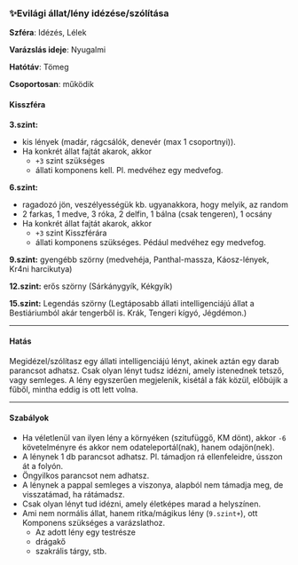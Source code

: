 ### ✨Evilági állat/lény idézése/szólítása

**Szféra**: Idézés, Lélek

**Varázslás ideje**: Nyugalmi

**Hatótáv**: Tömeg

**Csoportosan**: működik 

#### Kisszféra

**3.szint:**
- kis lények (madár, rágcsálók, denevér  (max 1 csoportnyi)).
- Ha konkrét állat fajtát akarok, akkor
  - `+3` szint szükséges
  - állati komponens kell. Pl. medvéhez egy medvefog. 

**6.szint:** 
- ragadozó jön, veszélyességük kb. ugyanakkora, hogy melyik, az random
- 2 farkas, 1 medve, 3 róka, 2 delfin, 1 bálna (csak tengeren), 1 ocsány
- Ha konkrét állat fajtát akarok, akkor
  - `+3` szint Kisszférára
  - állati komponens szükséges. Pédául medvéhez egy medvefog.

**9.szint:** gyengébb szörny (medvehéja, Panthal-massza, Káosz-lények, Kr4ni harcikutya)

**12.szint:** erős szörny (Sárkánygyík, Kékgyík)

**15.szint:** Legendás szörny (Legtáposabb állati intelligenciájú állat a Bestiáriumból akár tengerből is. Krák, Tengeri kígyó, Jégdémon.)

---
#### Hatás

Megidézel/szólítasz egy állati intelligenciájú lényt, akinek aztán egy darab parancsot adhatsz. Csak olyan lényt tudsz idézni, amely istenednek tetsző, vagy semleges. A lény egyszerűen megjelenik, kisétál a fák közül, előbújik a fűből, mintha eddig is ott lett volna.

---
#### Szabályok

- Ha véletlenül van ilyen lény a környéken (szitufüggő, KM dönt), akkor `-6` követelményre és akkor nem odateleportál(nak), hanem odajön(nek).
- A lénynek 1 db parancsot adhatsz. Pl. támadjon rá ellenfeleidre, ússzon át a folyón.
- Öngyilkos parancsot nem adhatsz.
- A lénynek a pappal semleges a viszonya, alapból nem támadja meg, de visszatámad, ha rátámadsz.
- Csak olyan lényt tud idézni, amely életképes marad a helyszínen.
- Ami nem normális állat, hanem ritka/mágikus lény (`9.szint+`), ott Komponens szükséges a varázslathoz.
  - Az adott lény egy testrésze
  - drágakő
  - szakrális tárgy, stb.
